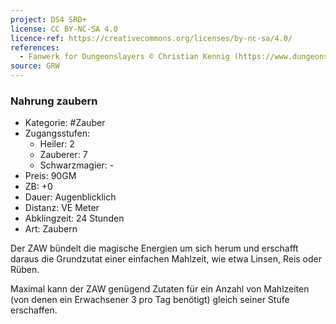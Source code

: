 ```yaml
---
project: DS4 SRD+
license: CC BY-NC-SA 4.0
licence-ref: https://creativecommons.org/licenses/by-nc-sa/4.0/
references: 
  - Fanwerk for Dungeonslayers © Christian Kennig (https://www.dungeonslayers.net/)
source: GRW
---
```


### Nahrung zaubern

- Kategorie: #Zauber
- Zugangsstufen:
  - Heiler: 2
  - Zauberer: 7
  - Schwarzmagier: -
- Preis: 90GM
- ZB: +0
- Dauer: Augenblicklich
- Distanz: VE Meter
- Abklingzeit: 24 Stunden
- Art: Zaubern

Der ZAW bündelt die magische Energien um sich herum und erschafft daraus die Grundzutat einer einfachen Mahlzeit, wie etwa Linsen, Reis oder Rüben.

Maximal kann der ZAW genügend Zutaten für ein Anzahl von Mahlzeiten (von denen ein Erwachsener 3 pro Tag benötigt) gleich seiner Stufe erschaffen.

